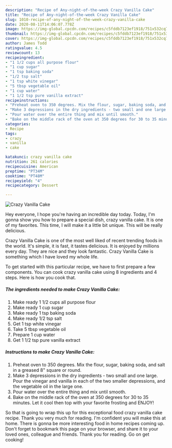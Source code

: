 ```yaml
---
description: "Recipe of Any-night-of-the-week Crazy Vanilla Cake"
title: "Recipe of Any-night-of-the-week Crazy Vanilla Cake"
slug: 1010-recipe-of-any-night-of-the-week-crazy-vanilla-cake
date: 2020-08-11T14:06:07.778Z
image: https://img-global.cpcdn.com/recipes/c5fddb7123ef1918/751x532cq70/crazy-vanilla-cake-recipe-main-photo.jpg
thumbnail: https://img-global.cpcdn.com/recipes/c5fddb7123ef1918/751x532cq70/crazy-vanilla-cake-recipe-main-photo.jpg
cover: https://img-global.cpcdn.com/recipes/c5fddb7123ef1918/751x532cq70/crazy-vanilla-cake-recipe-main-photo.jpg
author: James Todd
ratingvalue: 4.5
reviewcount: 13
recipeingredient:
- "1 1/2 cups all purpose flour"
- "1 cup sugar"
- "1 tsp baking soda"
- "1/2 tsp salt"
- "1 tsp white vinegar"
- "5 tbsp vegetable oil"
- "1 cup water"
- "1 1/2 tsp pure vanilla extract"
recipeinstructions:
- "Preheat oven to 350 degrees. Mix the flour, sugar, baking soda, and salt in a greased 8&#34; square or round."
- "Make 3 depressions in the dry ingredients - two small and one large. Pour the vinegar and vanilla in each of the two smaller depressions, and the vegetable oil in the large one."
- "Pour water over the entire thing and mix until smooth."
- "Bake on the middle rack of the oven at 350 degrees for 30 to 35 minutes. Let it cool then top with your favorite frosting and ENJOY!"
categories:
- Recipe
tags:
- crazy
- vanilla
- cake

katakunci: crazy vanilla cake 
nutrition: 261 calories
recipecuisine: American
preptime: "PT34M"
cooktime: "PT48M"
recipeyield: "4"
recipecategory: Dessert

---
```



![Crazy Vanilla Cake](https://img-global.cpcdn.com/recipes/c5fddb7123ef1918/751x532cq70/crazy-vanilla-cake-recipe-main-photo.jpg)

Hey everyone, I hope you're having an incredible day today. Today, I'm gonna show you how to prepare a special dish, crazy vanilla cake. It is one of my favorites. This time, I will make it a little bit unique. This will be really delicious.



Crazy Vanilla Cake is one of the most well liked of recent trending foods in the world. It's simple, it is fast, it tastes delicious. It is enjoyed by millions every day. They are nice and they look fantastic. Crazy Vanilla Cake is something which I have loved my whole life.


To get started with this particular recipe, we have to first prepare a few components. You can cook crazy vanilla cake using 8 ingredients and 4 steps. Here is how you cook that.

<!--inarticleads1-->

##### The ingredients needed to make Crazy Vanilla Cake:

1. Make ready 1 1/2 cups all purpose flour
1. Make ready 1 cup sugar
1. Make ready 1 tsp baking soda
1. Make ready 1/2 tsp salt
1. Get 1 tsp white vinegar
1. Take 5 tbsp vegetable oil
1. Prepare 1 cup water
1. Get 1 1/2 tsp pure vanilla extract




<!--inarticleads2-->

##### Instructions to make Crazy Vanilla Cake:

1. Preheat oven to 350 degrees. Mix the flour, sugar, baking soda, and salt in a greased 8&#34; square or round.
1. Make 3 depressions in the dry ingredients - two small and one large. Pour the vinegar and vanilla in each of the two smaller depressions, and the vegetable oil in the large one.
1. Pour water over the entire thing and mix until smooth.
1. Bake on the middle rack of the oven at 350 degrees for 30 to 35 minutes. Let it cool then top with your favorite frosting and ENJOY!




So that is going to wrap this up for this exceptional food crazy vanilla cake recipe. Thank you very much for reading. I'm confident you will make this at home. There is gonna be more interesting food in home recipes coming up. Don't forget to bookmark this page on your browser, and share it to your loved ones, colleague and friends. Thank you for reading. Go on get cooking!
